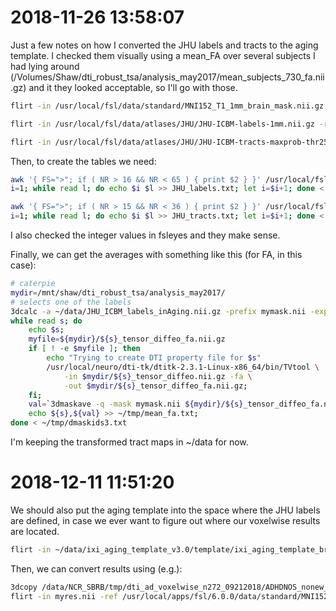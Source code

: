 # 2018-11-26 13:58:07

Just a few notes on how I converted the JHU labels and tracts to the aging
template. I checked them visually using a mean_FA over several subjects I had
lying around
(/Volumes/Shaw/dti_robust_tsa/analysis_may2017/mean_subjects_730_fa.nii.gz) and
it they looked acceptable, so I'll go with those.

```bash
flirt -in /usr/local/fsl/data/standard/MNI152_T1_1mm_brain_mask.nii.gz -ref ~/data/ixi_aging_template_v3.0/template/ixi_aging_template_brain_mask.nii.gz -out MNI152_brain_mask_IN_agingTemplate.nii.gz -omat MNI152_to_aging.mat -bins 256 -cost corratio -searchrx -90 90 -searchry -90 90 -searchrz -90 90 -dof 12 -interp trilinear

flirt -in /usr/local/fsl/data/atlases/JHU/JHU-ICBM-labels-1mm.nii.gz -ref ixi_aging_template_v3.0/template/ixi_aging_template.nii.gz -out JHU_ICBM_labels_inAging.nii.gz -applyxfm -init MNI152_to_aging.mat -interp nearestneighbour

flirt -in /usr/local/fsl/data/atlases/JHU/JHU-ICBM-tracts-maxprob-thr25-1mm.nii.gz -ref ixi_aging_template_v3.0/template/ixi_aging_template.nii.gz -out JHU_ICBM_tractsThr25_inAging.nii.gz -applyxfm -init MNI152_to_aging.mat -interp nearestneighbour
```

Then, to create the tables we need:

```bash
awk '{ FS=">"; if ( NR > 16 && NR < 65 ) { print $2 } }' /usr/local/fsl/data/atlases/JHU-labels.xml | sed -e "s/<\/label//g" > tmp.txt;
i=1; while read l; do echo $i $l >> JHU_labels.txt; let i=$i+1; done < tmp.txt

awk '{ FS=">"; if ( NR > 15 && NR < 36 ) { print $2 } }' /usr/local/fsl/data/atlases/JHU-tracts.xml | sed -e "s/<\/label//g" > tmp.txt
i=1; while read l; do echo $i $l >> JHU_tracts.txt; let i=$i+1; done < tmp.txt
```

I also checked the integer values in fsleyes and they make sense.

Finally, we can get the averages with something like this (for FA, in this case):

```bash
# caterpie
mydir=/mnt/shaw/dti_robust_tsa/analysis_may2017/
# selects one of the labels
3dcalc -a ~/data/JHU_ICBM_labels_inAging.nii.gz -prefix mymask.nii -expr 'amongst(a, 1)';
while read s; do 
    echo $s;
    myfile=${mydir}/${s}_tensor_diffeo_fa.nii.gz
    if [ ! -e $myfile ]; then
        echo "Trying to create DTI property file for $s"
        /usr/local/neuro/dti-tk/dtitk-2.3.1-Linux-x86_64/bin/TVtool \
            -in $mydir/${s}_tensor_diffeo.nii.gz -fa \
            -out $mydir/${s}_tensor_diffeo_fa.nii.gz;
    fi;
    val=`3dmaskave -q -mask mymask.nii ${mydir}/${s}_tensor_diffeo_fa.nii.gz`;
    echo ${s},${val} >> ~/tmp/mean_fa.txt;
done < ~/tmp/dmaskids3.txt
```

I'm keeping the transformed tract maps in ~/data for now.

# 2018-12-11 11:51:20

We should also put the aging template into the space where the JHU labels are defined, in case we ever want to figure out where our voxelwise results are located.

```bash
flirt -in ~/data/ixi_aging_template_v3.0/template/ixi_aging_template_brain_mask.nii.gz -ref /usr/local/fsl/data/standard/MNI152_T1_1mm_brain_mask.nii.gz -out agingTemplate_brain_mask_IN_MNI152.nii.gz -omat aging_to_MNI152.mat -bins 256 -cost corratio -searchrx -90 90 -searchry -90 90 -searchrz -90 90 -dof 12 -interp trilinear
```

Then, we can convert results using (e.g.):

```bash
3dcopy /data/NCR_SBRB/tmp/dti_ad_voxelwise_n272_09212018/ADHDNOS_nonew_OLS_inatt_slope_winsorize_None_42+orig myres.nii
flirt -in myres.nii -ref /usr/local/apps/fsl/6.0.0/data/standard/MNI152_T1_1mm.nii.gz -out myres_inMNI152.nii.gz -applyxfm -init ~/data/aging_to_MNI152.mat -interp nearestneighbour
```